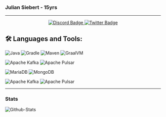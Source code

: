 ### Julian Siebert - 15yrs

---
<div id="badges" align="center">
  <a href="https://discordapp.com/users/652574214729236490">
    <img src="https://img.shields.io/badge/Discord-gray?style=for-the-badge&logo=discord&logoColor=white" alt="Discord Badge"/>
  </a>
  <a href="https://twitter.com/verklicktl">
    <img src="https://img.shields.io/badge/Twitter-blue?style=for-the-badge&logo=twitter&logoColor=white" alt="Twitter Badge"/>
  </a>
</div>

## 🛠️ Languages and Tools:
![Java](https://img.shields.io/badge/java-%23c39054.svg?style=for-the-badge&logo=java&logoColor=white)
![Gradle](https://img.shields.io/badge/gradle-%23794d65.svg?style=for-the-badge&logo=gradle&logoColor=white)
![Maven](https://img.shields.io/badge/maven-%23a57d00.svg?style=for-the-badge&logo=apachemaven&logoColor=white)
![GraalVM](https://img.shields.io/badge/graalvm-%232e69ba.svg?style=for-the-badge&logoColor=white)

![Apache Kafka](https://img.shields.io/badge/apache%20kafka-%23cc9f13.svg?style=for-the-badge&logo=apachekafka&logoColor=white)
![Apache Pulsar](https://img.shields.io/badge/apache%20pulsar-%2360a8d8.svg?style=for-the-badge&logo=apachepulsar&logoColor=white)

![MariaDB](https://img.shields.io/badge/mariadb-%23003545.svg?style=for-the-badge&logo=mariadb&logoColor=white)
![MongoDB](https://img.shields.io/badge/mongodb-%2347A248.svg?style=for-the-badge&logo=mongodb&logoColor=white)

![Apache Kafka](https://img.shields.io/badge/apache%20kafka-%23794d65.svg?style=for-the-badge&logo=apachekafka&logoColor=white)
![Apache Pulsar](https://img.shields.io/badge/apache%20pulsar-%2360a8d8.svg?style=for-the-badge&logo=apachepulsar&logoColor=white)

---
### Stats

![Github-Stats](https://github-readme-stats.vercel.app/api?username=julian-siebert&show_icons=true&theme=dracula)
